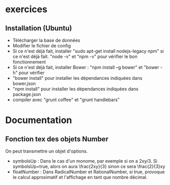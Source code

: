 exercices
==
Installation (Ubuntu)
-

* Télécharger la base de données
* Modifier le fichier de config
* Si ce n'est déjà fait, installer "sudo apt-get install nodejs-legacy npm" si ce n'est déjà fait. "node -v" et "npm -v" pour vérifier le bon fonctionnement
* Si ce n'est déjà fait, installer Bower : "npm install –g bower" et "bower -h" pour vérifier
* "bower install" pour installer les dépendances indiquées dans bower.json
* "npm install" pour installer les dépendances indiquées dans package.json
* compiler avec "grunt coffee" et "grunt handlebars"

Documentation
==
Fonction tex des objets Number
-
On peut transmettre un objet d'options.
* symbolsUp : Dans le cas d'un monome, par exemple si on a 2xy/3. Si symbolsUp=true, alors on aura \frac{2xy}{3} sinon ce sera \frac{2}{3}xy
* floatNumber : Dans RadicalNumber et RationalNumber, si true, provoque le calcul approximatif et l'affichage en tant que nombre décimal.
